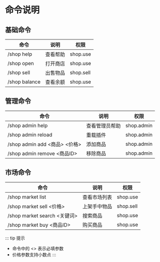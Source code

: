 # 命令说明

## 基础命令
| 命令 | 说明 | 权限 |
|-----|------|------|
| /shop help | 查看帮助 | shop.use |
| /shop open | 打开商店 | shop.use |
| /shop sell | 出售物品 | shop.sell |
| /shop balance | 查看余额 | shop.use |

## 管理命令
| 命令 | 说明 | 权限 |
|-----|------|------|
| /shop admin help | 查看管理员帮助 | shop.admin |
| /shop admin reload | 重载插件 | shop.admin |
| /shop admin add <商品> <价格> | 添加商品 | shop.admin |
| /shop admin remove <商品ID> | 移除商品 | shop.admin |

## 市场命令
| 命令 | 说明 | 权限 |
|-----|------|------|
| /shop market list | 查看市场列表 | shop.use |
| /shop market sell <价格> | 上架手中物品 | shop.sell |
| /shop market search <关键词> | 搜索商品 | shop.use |
| /shop market buy <商品ID> | 购买商品 | shop.use |

::: tip 提示
- 命令中的 <> 表示必填参数
- 价格参数支持小数点
::: 